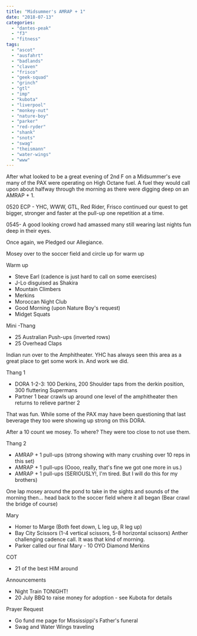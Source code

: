 ```yaml
---
title: "Midsummer's AMRAP + 1"
date: "2018-07-13"
categories: 
  - "dantes-peak"
  - "f3"
  - "fitness"
tags: 
  - "ascot"
  - "ausfahrt"
  - "badlands"
  - "claven"
  - "frisco"
  - "geek-squad"
  - "grinch"
  - "gtl"
  - "imp"
  - "kubota"
  - "liverpool"
  - "monkey-nut"
  - "nature-boy"
  - "parker"
  - "red-ryder"
  - "shank"
  - "snots"
  - "swag"
  - "theismann"
  - "water-wings"
  - "www"
---
```


After what looked to be a great evening of 2nd F on a Midsummer's eve many of the PAX were operating on High Octane fuel. A fuel they would call upon about halfway through the morning as there were digging deep on an AMRAP + 1.

0520 ECP - YHC, WWW, GTL, Red Rider, Frisco continued our quest to get bigger, stronger and faster at the pull-up one repetition at a time.

0545- A good looking crowd had amassed many still wearing last nights fun deep in their eyes.

Once again, we Pledged our Allegiance.

Mosey over to the soccer field and circle up for warm up

Warm up

- Steve Earl (cadence is just hard to call on some exercises)
- J-Lo disguised as Shakira
- Mountain Climbers
- Merkins
- Moroccan Night Club
- Good Morning (upon Nature Boy's request)
- Midget Squats

Mini -Thang

- 25 Australian Push-ups (inverted rows)
- 25 Overhead Claps

Indian run over to the Amphitheater. YHC has always seen this area as a great place to get some work in. And work we did.

Thang 1

- DORA 1-2-3: 100 Derkins, 200 Shoulder taps from the derkin position, 300 fluttering Supermans
- Partner 1 bear crawls up around one level of the amphitheater then returns to relieve partner 2

That was fun. While some of the PAX may have been questioning that last beverage they too were showing up strong on this DORA.

After a 10 count we mosey. To where? They were too close to not use them.

Thang 2

- AMRAP + 1 pull-ups (strong showing with many crushing over 10 reps in this set)
- AMRAP + 1 pull-ups (Oooo, really, that's fine we got one more in us.)
- AMRAP + 1 pull-ups (SERIOUSLY!, I'm tired. But I will do this for my brothers)

One lap mosey around the pond to take in the sights and sounds of the morning then... head back to the soccer field where it all began (Bear crawl the bridge of course)

Mary

- Homer to Marge (Both feet down, L leg up, R leg up)
- Bay City Scissors (1-4 vertical scissors, 5-8 horizontal scissors) Anther challenging cadence call. It was that kind of morning.
- Parker called our final Mary - 10 OYO Diamond Merkins

COT

- 21 of the best HIM around

Announcements

- Night Train TONIGHT!
- 20 July BBQ to raise money for adoption - see Kubota for details

Prayer Request

- Go fund me page for Mississippi's Father's funeral
- Swag and Water Wings traveling

